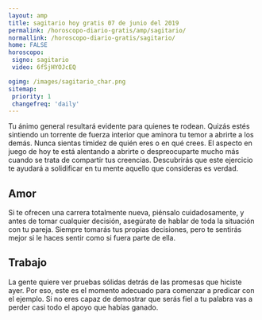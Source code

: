 ```yaml
---
layout: amp
title: sagitario hoy gratis 07 de junio del 2019 
permalink: /horoscopo-diario-gratis/amp/sagitario/
normallink: /horoscopo-diario-gratis/sagitario/
home: FALSE
horoscopo:
 signo: sagitario
 video: 6fSjHYOJcEQ

ogimg: /images/sagitario_char.png
sitemap:
 priority: 1
 changefreq: 'daily'
---
```



Tu ánimo general resultará evidente para quienes te rodean. Quizás estés sintiendo un torrente de fuerza interior que aminora tu temor a abrirte a los demás. Nunca sientas timidez de quién eres o en qué crees. El aspecto en juego de hoy te está alentando a abrirte o despreocuparte mucho más cuando se trata de compartir tus creencias. Descubrirás que este ejercicio te ayudará a solidificar en tu mente aquello que consideras es verdad.

## Amor

Si te ofrecen una carrera totalmente nueva, piénsalo cuidadosamente, y antes de tomar cualquier decisión, asegúrate de hablar de toda la situación con tu pareja. Siempre tomarás tus propias decisiones, pero te sentirás mejor si le haces sentir como si fuera parte de ella.

## Trabajo

La gente quiere ver pruebas sólidas detrás de las promesas que hiciste ayer. Por eso, este es el momento adecuado para comenzar a predicar con el ejemplo. Si no eres capaz de demostrar que serás fiel a tu palabra vas a perder casi todo el apoyo que habías ganado.